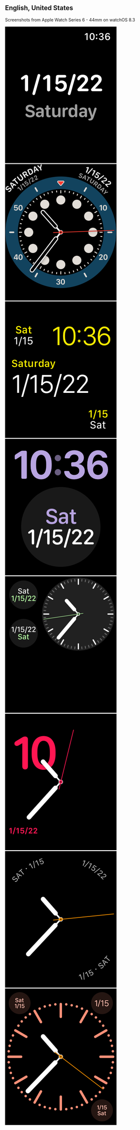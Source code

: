 ## English, United States

Screenshots from
Apple Watch Series 6 - 44mm
on watchOS 8.3

![app](0_app.png)
![Count Up](1_Count_Up.png)
![Modular](2_Modular.png)
![X-Large](3_X-Large.png)
![Modular Compact](4_Modular_Compact.png)
![Numerals](5_Numerals.png)
![Simple](6_Simple.png)
![Color](7_Color.png)
